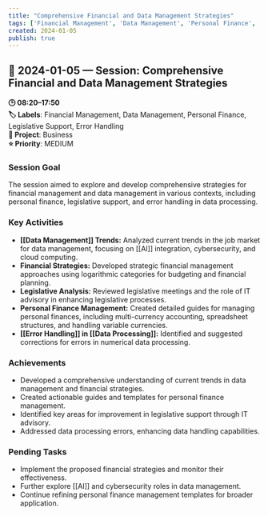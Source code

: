 ```yaml
---
title: "Comprehensive Financial and Data Management Strategies"
tags: ['Financial Management', 'Data Management', 'Personal Finance', 'Legislative Support', 'Error Handling']
created: 2024-01-05
publish: true
---
```


## 📅 2024-01-05 — Session: Comprehensive Financial and Data Management Strategies

**🕒 08:20–17:50**  
**🏷️ Labels**: Financial Management, Data Management, Personal Finance, Legislative Support, Error Handling  
**📂 Project**: Business  
**⭐ Priority**: MEDIUM  


### Session Goal
The session aimed to explore and develop comprehensive strategies for financial management and data management in various contexts, including personal finance, legislative support, and error handling in data processing.

### Key Activities
- **[[Data Management]] Trends:** Analyzed current trends in the job market for data management, focusing on [[AI]] integration, cybersecurity, and cloud computing.
- **Financial Strategies:** Developed strategic financial management approaches using logarithmic categories for budgeting and financial planning.
- **Legislative Analysis:** Reviewed legislative meetings and the role of IT advisory in enhancing legislative processes.
- **Personal Finance Management:** Created detailed guides for managing personal finances, including multi-currency accounting, spreadsheet structures, and handling variable currencies.
- **[[Error Handling]] in [[Data Processing]]:** Identified and suggested corrections for errors in numerical data processing.

### Achievements
- Developed a comprehensive understanding of current trends in data management and financial strategies.
- Created actionable guides and templates for personal finance management.
- Identified key areas for improvement in legislative support through IT advisory.
- Addressed data processing errors, enhancing data handling capabilities.

### Pending Tasks
- Implement the proposed financial strategies and monitor their effectiveness.
- Further explore [[AI]] and cybersecurity roles in data management.
- Continue refining personal finance management templates for broader application.
